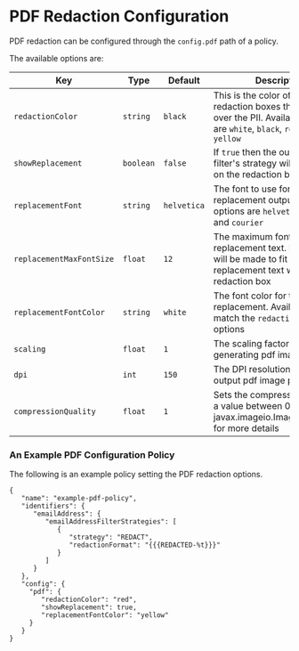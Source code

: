 # PDF Redaction Configuration

PDF redaction can be configured through the `config.pdf` path of a policy.

The available options are:

| Key                      | Type      | Default     | Description                                                                                                                       |
|--------------------------|-----------|-------------|-----------------------------------------------------------------------------------------------------------------------------------|
| `redactionColor`         | `string`  | `black`     | This is the color of the redaction boxes that are drawn over the PII. Available options are `white`, `black`, `red`, and `yellow` |
| `showReplacement`        | `boolean` | `false`     | If `true` then the output of the filter's strategy will be output on the redaction box in the PDF                                 |
| `replacementFont`        | `string`  | `helvetica` | The font to use for the replacement output. Available options are `helvetica`, `times`, and `courier`                             |
| `replacementMaxFontSize` | `float`   | `12`        | The maximum font size for the replacement text. Best efforts will be made to fit the replacement text within the redaction box    |
| `replacementFontColor`   | `string`  | `white`     | The font color for the replacement. Available options match the `redactionColor` options                                          |
| `scaling`                | `float`   | `1`         | The scaling factor to use when generating pdf image pages                                                                         |
| `dpi`                    | `int`     | `150`       | The DPI resolution for the  output pdf image page                                                                                 |
| `compressionQuality`     | `float`   | `1`         | Sets the compression quality to a value between 0 and 1. See javax.imageio.ImageWriteParam for more details                       |

### An Example PDF Configuration Policy

The following is an example policy setting the PDF redaction options.

```
{
   "name": "example-pdf-policy",
   "identifiers": {
      "emailAddress": {
         "emailAddressFilterStrategies": [
            {
               "strategy": "REDACT",
               "redactionFormat": "{{{REDACTED-%t}}}"
            }
         ]
      }
   },
   "config": {
     "pdf": {
        "redactionColor": "red",
        "showReplacement": true,
        "replacementFontColor": "yellow"
     }
   }
}
```